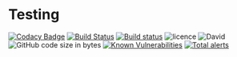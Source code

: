 # Testing
[![Codacy Badge](https://api.codacy.com/project/badge/Grade/b137ca6c7f5949579d4d6e66c05c1315)](https://app.codacy.com/app/Rajat1999/testing?utm_source=github.com&utm_medium=referral&utm_content=Rajat1999/testing&utm_campaign=Badge_Grade_Dashboard)
[![Build Status](https://travis-ci.com/Rajat1999/testing.svg?branch=master)](https://travis-ci.com/Rajat1999/testing)
[![Build status](https://ci.appveyor.com/api/projects/status/4t27yx7l57iyvr59?svg=true)](https://ci.appveyor.com/project/Rajat1999/testing)
![licence](https://img.shields.io/github/license/Rajat1999/testing.svg)
![David](https://img.shields.io/david/Rajat1999/testing.svg)
![GitHub code size in bytes](https://img.shields.io/github/languages/code-size/Rajat1999/testing.svg)
[![Known Vulnerabilities](https://snyk.io/test/github/Rajat1999/testing/badge.svg?targetFile=package.json)](https://snyk.io/test/github/Rajat1999/testing?targetFile=package.json)
[![Total alerts](https://img.shields.io/lgtm/alerts/g/Rajat1999/testing.svg?logo=lgtm&logoWidth=18)](https://lgtm.com/projects/g/Rajat1999/testing/alerts/)
